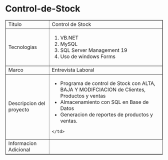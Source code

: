 # Control-de-Stock

<table border= 1px>
  <tr>
  <td>Titulo</td>
 <td>Control de Stock</td>
  </tr>
  <tr>
    <td>Tecnologias</td>
    <td><ol><li>VB.NET</li><li>MySQL</li>  <li>SQL Server Management 19 </li> <li>Uso de windows Forms</li></td>
  </tr>
  <tr>
    <td>Marco</td>
     <td>Entrevista Laboral</td>
  </tr>
  <tr>
    <td>Descripcion del proyecto</td>
    <td> 
      <ul>
      <li>Programa de control de Stock con ALTA, BAJA Y MODIFCIACION de Clientes, Productos y ventas</li>
      <li>Almacenamiento con SQL en Base de Datos</li>
      <li> Generacion de reportes de productos y ventas.</li>
      </ul>  
      
    </td>
  </tr>
  <tr>
    <td>Informacion Adicional</td>
  </tr>

</table>


